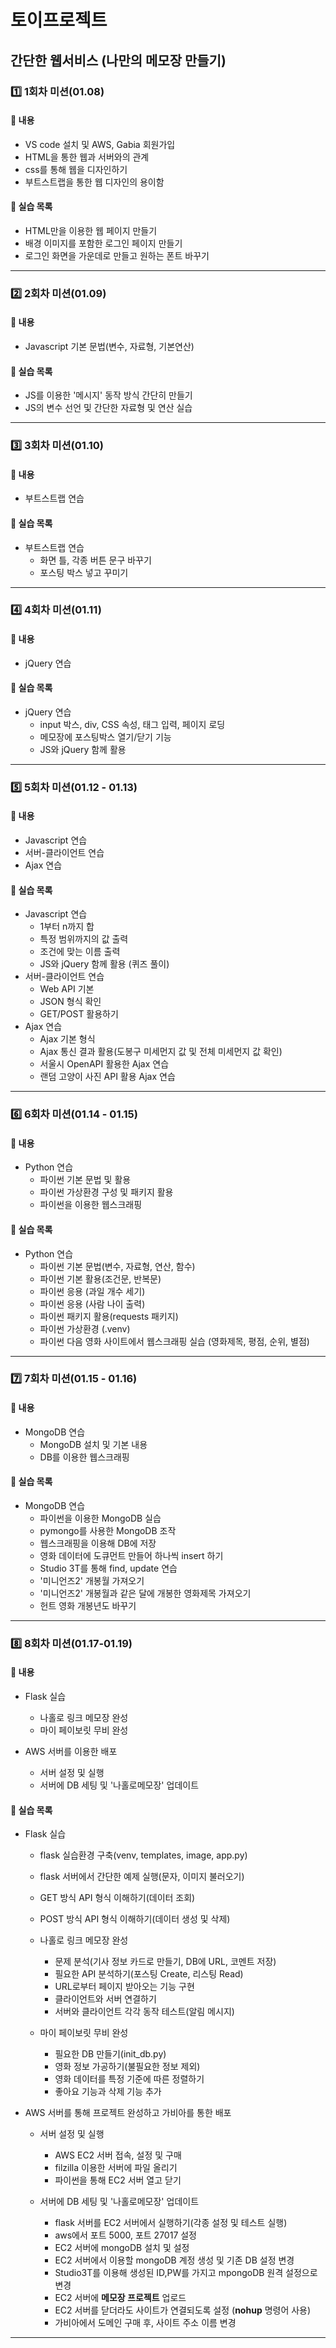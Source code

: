 # 토이프로젝트

## 간단한 웹서비스 (나만의 메모장 만들기)

### 1️⃣ 1회차 미션(01.08)

#### 📌 내용

- VS code 설치 및 AWS, Gabia 회원가입
- HTML을 통한 웹과 서버와의 관계
- css를 통해 웹을 디자인하기
- 부트스트랩을 통한 웹 디자인의 용이함

#### 🎯 실습 목록

- HTML만을 이용한 웹 페이지 만들기
- 배경 이미지를 포함한 로그인 페이지 만들기
- 로그인 화면을 가운데로 만들고 원하는 폰트 바꾸기

---

### 2️⃣ 2회차 미션(01.09)

#### 📌 내용

- Javascript 기본 문법(변수, 자료형, 기본연산)

#### 🎯 실습 목록

- JS를 이용한 '메시지' 동작 방식 간단히 만들기
- JS의 변수 선언 및 간단한 자료형 및 연산 실습

---

### 3️⃣ 3회차 미션(01.10)

#### 📌 내용

- 부트스트랩 연습

#### 🎯 실습 목록

- 부트스트랩 연습
  - 화면 틀, 각종 버튼 문구 바꾸기
  - 포스팅 박스 넣고 꾸미기

---

### 4️⃣ 4회차 미션(01.11)

#### 📌 내용

- jQuery 연습

#### 🎯 실습 목록

- jQuery 연습
  - input 박스, div, CSS 속성, 태그 입력, 페이지 로딩
  - 메모장에 포스팅박스 열기/닫기 기능
  - JS와 jQuery 함께 활용

---

### 5️⃣ 5회차 미션(01.12 - 01.13)

#### 📌 내용

- Javascript 연습
- 서버-클라이언트 연습
- Ajax 연습

#### 🎯 실습 목록

- Javascript 연습
  - 1부터 n까지 합
  - 특정 범위까지의 값 출력
  - 조건에 맞는 이름 출력
  - JS와 jQuery 함께 활용 (퀴즈 풀이)
- 서버-클라이언트 연습
  - Web API 기본
  - JSON 형식 확인
  - GET/POST 활용하기
- Ajax 연습
  - Ajax 기본 형식
  - Ajax 통신 결과 활용(도봉구 미세먼지 값 및 전체 미세먼지 값 확인)
  - 서울시 OpenAPI 활용한 Ajax 연습
  - 랜덤 고양이 사진 API 활용 Ajax 연습

---

### 6️⃣ 6회차 미션(01.14 - 01.15)

#### 📌 내용

- Python 연습
  - 파이썬 기본 문법 및 활용
  - 파이썬 가상환경 구성 및 패키지 활용
  - 파이썬을 이용한 웹스크래핑

#### 🎯 실습 목록

- Python 연습
  - 파이썬 기본 문법(변수, 자료형, 연산, 함수)
  - 파이썬 기본 활용(조건문, 반복문)
  - 파이썬 응용 (과일 개수 세기)
  - 파이썬 응용 (사람 나이 출력)
  - 파이썬 패키지 활용(requests 패키지)
  - 파이썬 가상환경 (.venv)
  - 파이썬 다음 영화 사이트에서 웹스크래핑 실습 (영화제목, 평점, 순위, 별점)

---

### 7️⃣ 7회차 미션(01.15 - 01.16)

#### 📌 내용

- MongoDB 연습
  - MongoDB 설치 및 기본 내용
  - DB를 이용한 웹스크래핑

#### 🎯 실습 목록

- MongoDB 연습
  - 파이썬을 이용한 MongoDB 실습
  - pymongo를 사용한 MongoDB 조작
  - 웹스크래핑을 이용해 DB에 저장
  - 영화 데이터에 도큐먼트 만들어 하나씩 insert 하기
  - Studio 3T를 통해 find, update 연습
  - '미니언즈2' 개봉월 가져오기
  - '미니언즈2' 개봉월과 같은 달에 개봉한 영화제목 가져오기
  - 헌트 영화 개봉년도 바꾸기

---

### 8️⃣ 8회차 미션(01.17-01.19)

#### 📌 내용

- Flask 실습

  - 나홀로 링크 메모장 완성
  - 마이 페이보릿 무비 완성

- AWS 서버를 이용한 배포
  - 서버 설정 및 실행
  - 서버에 DB 세팅 및 '나홀로메모장' 업데이트

#### 🎯 실습 목록

- Flask 실습

  - flask 실습환경 구축(venv, templates, image, app.py)
  - flask 서버에서 간단한 예제 실행(문자, 이미지 불러오기)
  - GET 방식 API 형식 이해하기(데이터 조회)
  - POST 방식 API 형식 이해하기(데이터 생성 및 삭제)

  - 나홀로 링크 메모장 완성

    - 문제 분석(기사 정보 카드로 만들기, DB에 URL, 코멘트 저장)
    - 필요한 API 분석하기(포스팅 Create, 리스팅 Read)
    - URL로부터 페이지 받아오는 기능 구현
    - 클라이언트와 서버 연결하기
    - 서버와 클라이언트 각각 동작 테스트(알림 메시지)

  - 마이 페이보릿 무비 완성
    - 필요한 DB 만들기(init_db.py)
    - 영화 정보 가공하기(불필요한 정보 제외)
    - 영화 데이터를 특정 기준에 따른 정렬하기
    - 좋아요 기능과 삭제 기능 추가

- AWS 서버를 통해 프로젝트 완성하고 가비아를 통한 배포

  - 서버 설정 및 실행

    - AWS EC2 서버 접속, 설정 및 구매
    - filzilla 이용한 서버에 파일 올리기
    - 파이썬을 통해 EC2 서버 열고 닫기

  - 서버에 DB 세팅 및 '나홀로메모장' 업데이트
    - flask 서버를 EC2 서버에서 실행하기(각종 설정 및 테스트 실행)
    - aws에서 포트 5000, 포트 27017 설정
    - EC2 서버에 mongoDB 설치 및 설정
    - EC2 서버에서 이용할 mongoDB 계정 생성 및 기존 DB 설정 변경
    - Studio3T를 이용해 생성된 ID,PW를 가지고 mpongoDB 원격 설정으로 변경
    - EC2 서버에 **메모장 프로젝트** 업로드
    - EC2 서버를 닫더라도 사이트가 연결되도록 설정 (**nohup** 명령어 사용)
    - 가비아에서 도메인 구매 후, 사이트 주소 이름 변경

---
